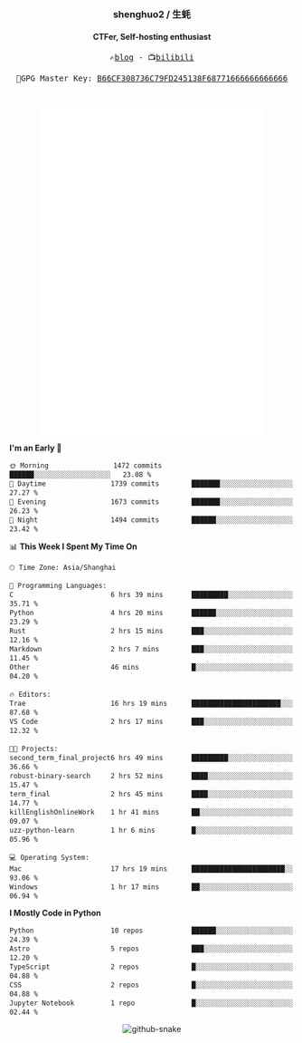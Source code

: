 <h3 align="center"> shenghuo2 / 生蚝 </h3>
<h4 align="center" >CTFer, Self-hosting enthusiast</h3>


<p align="center">
  <samp>
    ✍️<a href="https://blog.shenghuo2.top/">blog</a> -
    📺<a href="https://space.bilibili.com/85894935">bilibili</a>
  </samp>
</p>
<p align="center">
  <samp>
     🔐GPG Master Key: <a align="center" href="https://github.com/shenghuo2.gpg">B66CF308736C79FD245138F68771666666666666</a>
  </samp>
</p>
<br>
<p align="center">
  <a href="https://github.com/shenghuo2">
    <img width="400" align="top" src="https://github.com/shenghuo2/shenghuo2/blob/main/metrics.left.svg" />
  </a>
  <a href="https://github.com/shenghuo2">
    <img width="400" align="top" src="https://github.com/shenghuo2/shenghuo2/blob/main/metrics.right.svg" />
  </a>
</p>


<!--START_SECTION:waka-->
**I'm an Early 🐤** 

```text
🌞 Morning                1472 commits        ██████░░░░░░░░░░░░░░░░░░░   23.08 % 
🌆 Daytime                1739 commits        ███████░░░░░░░░░░░░░░░░░░   27.27 % 
🌃 Evening                1673 commits        ███████░░░░░░░░░░░░░░░░░░   26.23 % 
🌙 Night                  1494 commits        ██████░░░░░░░░░░░░░░░░░░░   23.42 % 
```


📊 **This Week I Spent My Time On** 

```text
🕑︎ Time Zone: Asia/Shanghai

💬 Programming Languages: 
C                        6 hrs 39 mins       █████████░░░░░░░░░░░░░░░░   35.71 % 
Python                   4 hrs 20 mins       ██████░░░░░░░░░░░░░░░░░░░   23.29 % 
Rust                     2 hrs 15 mins       ███░░░░░░░░░░░░░░░░░░░░░░   12.16 % 
Markdown                 2 hrs 7 mins        ███░░░░░░░░░░░░░░░░░░░░░░   11.45 % 
Other                    46 mins             █░░░░░░░░░░░░░░░░░░░░░░░░   04.20 % 

🔥 Editors: 
Trae                     16 hrs 19 mins      ██████████████████████░░░   87.68 % 
VS Code                  2 hrs 17 mins       ███░░░░░░░░░░░░░░░░░░░░░░   12.32 % 

🐱‍💻 Projects: 
second_term_final_project6 hrs 49 mins       █████████░░░░░░░░░░░░░░░░   36.66 % 
robust-binary-search     2 hrs 52 mins       ████░░░░░░░░░░░░░░░░░░░░░   15.47 % 
term_final               2 hrs 45 mins       ████░░░░░░░░░░░░░░░░░░░░░   14.77 % 
killEnglishOnlineWork    1 hr 41 mins        ██░░░░░░░░░░░░░░░░░░░░░░░   09.07 % 
uzz-python-learn         1 hr 6 mins         █░░░░░░░░░░░░░░░░░░░░░░░░   05.96 % 

💻 Operating System: 
Mac                      17 hrs 19 mins      ███████████████████████░░   93.06 % 
Windows                  1 hr 17 mins        ██░░░░░░░░░░░░░░░░░░░░░░░   06.94 % 
```

**I Mostly Code in Python** 

```text
Python                   10 repos            ██████░░░░░░░░░░░░░░░░░░░   24.39 % 
Astro                    5 repos             ███░░░░░░░░░░░░░░░░░░░░░░   12.20 % 
TypeScript               2 repos             █░░░░░░░░░░░░░░░░░░░░░░░░   04.88 % 
CSS                      2 repos             █░░░░░░░░░░░░░░░░░░░░░░░░   04.88 % 
Jupyter Notebook         1 repo              █░░░░░░░░░░░░░░░░░░░░░░░░   02.44 % 
```




<!--END_SECTION:waka-->


<div align="center">
  <picture>
    <source media="(prefers-color-scheme: dark)" srcset="https://gist.githubusercontent.com/shenghuo2/bfce20b14ab0484cef03bae6e60e0b3a/raw/github-snake-dark.svg" />
    <source media="(prefers-color-scheme: light)" srcset="https://gist.githubusercontent.com/shenghuo2/bfce20b14ab0484cef03bae6e60e0b3a/raw/github-snake.svg" />
    <img alt="github-snake" src="https://gist.githubusercontent.com/shenghuo2/bfce20b14ab0484cef03bae6e60e0b3a/raw/github-snake.svg" />
  </picture>
</div>

<!--
**shenghuo2/shenghuo2** is a ✨ _special_ ✨ repository because its `README.md` (this file) appears on your GitHub profile.

Here are some ideas to get you started:

- 🔭 I’m currently working on ...
- 🌱 I’m currently learning ...
- 👯 I’m looking to collaborate on ...
- 🤔 I’m looking for help with ...
- 💬 Ask me about ...
- 📫 How to reach me: ...
- 😄 Pronouns: ...
- ⚡ Fun fact: ...
-->
